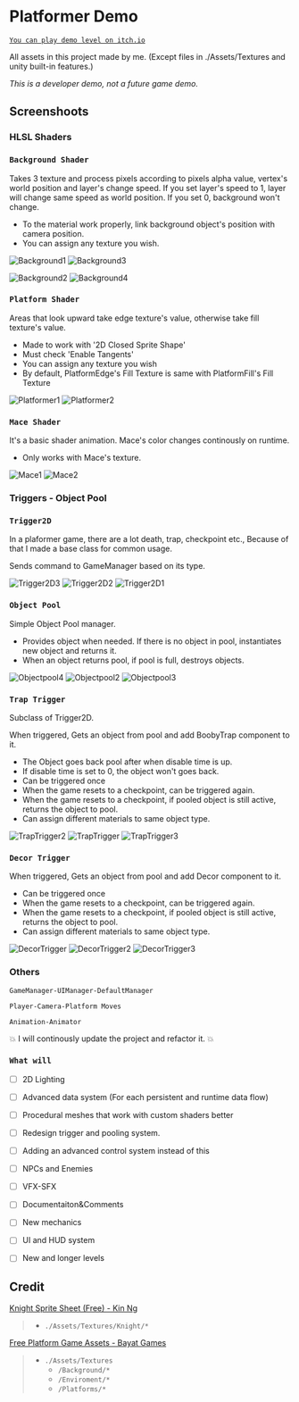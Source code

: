 # Platformer Demo

 [`You can play demo level on itch.io`](https://gknzby.itch.io/platformerdemo)

All assets in this project made by me. (Except files in ./Assets/Textures and unity built-in features.)

*This is a developer demo, not a future game demo.*

Screenshoots
-
### HLSL Shaders

### `Background Shader`

Takes 3 texture and process pixels according to pixels alpha value, vertex's world position and layer's change speed. If you set layer's speed to 1, layer will  change same speed as world position. If you set 0, background won't change. 

* To the material work properly, link background object's position with camera position.
* You can assign any texture you wish.

![Background1](https://user-images.githubusercontent.com/63978053/165937020-4c0259cd-ac11-4a1c-b6be-4968b245d933.png)
![Background3](https://user-images.githubusercontent.com/63978053/165937024-5f436656-2693-473d-9e8f-9c4bf283dacd.png)

![Background2](https://user-images.githubusercontent.com/63978053/165960046-40d4170c-a5f8-4881-b4ab-c5f9003a142e.png)
![Background4](https://user-images.githubusercontent.com/63978053/165937026-3f216dde-63aa-4371-b566-c8376017832d.png)

### `Platform Shader`

Areas that look upward take edge texture's value, otherwise take fill texture's value.

* Made to work with '2D Closed Sprite Shape'
* Must check 'Enable Tangents'
* You can assign any texture you wish
* By default, PlatformEdge's Fill Texture is same with PlatformFill's Fill Texture

![Platformer1](https://user-images.githubusercontent.com/63978053/165940235-f1ab0446-6d4a-407f-8363-cd23884c4b8e.png)
![Platformer2](https://user-images.githubusercontent.com/63978053/165940241-f029639c-d420-4379-bf98-e3acb599e5f2.png)

### `Mace Shader`

It's a basic shader animation. Mace's color changes continously on runtime. 

* Only works with Mace's texture.

![Mace1](https://user-images.githubusercontent.com/63978053/165941086-596c38df-764a-4827-b1e2-42fcf0cdca77.png)
![Mace2](https://user-images.githubusercontent.com/63978053/165941091-446d4a46-4ee5-4465-9b06-331118b78c20.png)

 
 ### Triggers - Object Pool
  
### `Trigger2D`

 In a plaformer game, there are a lot death, trap, checkpoint etc., Because of that I made a base class for common usage. 
 
 Sends command to GameManager based on its type.

![Trigger2D3](https://user-images.githubusercontent.com/63978053/165941819-ed50c2bb-e206-40a9-a9a8-77a244e06444.png)
![Trigger2D2](https://user-images.githubusercontent.com/63978053/165941826-324ecfd1-2d5f-4623-93f4-0bbaad27bf35.png)
![Trigger2D1](https://user-images.githubusercontent.com/63978053/165941823-ba7a4487-b451-4956-8683-86bdbd4d0714.png)

### `Object Pool`

Simple Object Pool manager. 

* Provides object when needed. If there is no object in pool, instantiates new object and returns it.
* When an object returns pool, if pool is full, destroys objects.
 
![Objectpool4](https://user-images.githubusercontent.com/63978053/165955565-38cc97cd-91a5-4f70-86ce-c163a2722a18.png)
![Objectpool2](https://user-images.githubusercontent.com/63978053/165955570-77d067a5-b1b8-4c34-b2ba-ec243a6ea66b.png)
![Objectpool3](https://user-images.githubusercontent.com/63978053/165955574-71aac0a7-b0fc-4a5f-891d-d707ae3ad5a2.png)


### `Trap Trigger`

Subclass of Trigger2D.

When triggered, Gets an object from pool and add BoobyTrap component to it.

* The Object goes back pool after when disable time is up.
* If disable time is set to 0, the object won't goes back.
* Can be triggered once
* When the game resets to a checkpoint, can be triggered again.
* When the game resets to a checkpoint, if pooled object is still active, returns the object to pool.
* Can assign different materials to same object type.

![TrapTrigger2](https://user-images.githubusercontent.com/63978053/165955723-61d0c102-2231-407b-88d6-37cd8b6884cd.png)
![TrapTrigger](https://user-images.githubusercontent.com/63978053/165955717-3ecef11a-4d52-4f1b-ab73-4797505152f6.png)
![TrapTrigger3](https://user-images.githubusercontent.com/63978053/165955712-472c9559-74a8-4d70-be3a-4b84b354728c.png)


### `Decor Trigger`

When triggered, Gets an object from pool and add Decor component to it.

* Can be triggered once
* When the game resets to a checkpoint, can be triggered again.
* When the game resets to a checkpoint, if pooled object is still active, returns the object to pool.
* Can assign different materials to same object type.

![DecorTrigger](https://user-images.githubusercontent.com/63978053/165959023-1d3af7e4-c12a-4580-9a04-4e55484184af.png)
![DecorTrigger2](https://user-images.githubusercontent.com/63978053/165959029-b4d04198-21d8-4da0-b7f1-b493c32d736f.png)
![DecorTrigger3](https://user-images.githubusercontent.com/63978053/165959031-3bc932bc-d129-45c7-966f-74c4cd844acc.png)


### Others

`GameManager-UIManager-DefaultManager`

`Player-Camera-Platform Moves`

`Animation-Animator`


:collision: I will continously update the project and refactor it. :collision:

### `What will`
- [ ] 2D Lighting
- [ ] Advanced data system (For each persistent and runtime data flow)
- [ ] Procedural meshes that work with custom shaders better
- [ ] Redesign trigger and pooling system. 
- [ ] Adding an advanced control system instead of this 
- [ ] NPCs and Enemies
- [ ] VFX-SFX
- [ ] Documentaiton&Comments
- [ ] New mechanics
- [ ] UI and HUD system
- [ ] New and longer levels


Credit
-
[Knight Sprite Sheet (Free) - Kin Ng](https://assetstore.unity.com/packages/2d/characters/knight-sprite-sheet-free-93897)
> * `./Assets/Textures/Knight/*` 

[Free Platform Game Assets - Bayat Games](https://assetstore.unity.com/packages/2d/environments/free-platform-game-assets-85838)
> * `./Assets/Textures` 
>   - `/Background/*`
>   - `/Enviroment/*`
>   - `/Platforms/*`

